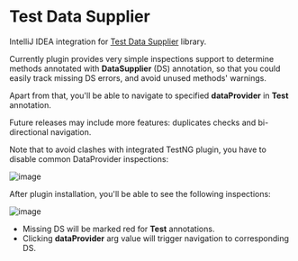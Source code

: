 # Test Data Supplier
IntelliJ IDEA integration for [Test Data Supplier](https://github.com/sskorol/test-data-supplier) library.

Currently plugin provides very simple inspections support to determine methods annotated with **DataSupplier** (DS) annotation, so that you could easily track missing DS errors, and avoid unused methods' warnings.

Apart from that, you'll be able to navigate to specified **dataProvider** in **Test** annotation.

Future releases may include more features: duplicates checks and bi-directional navigation.

Note that to avoid clashes with integrated TestNG plugin, you have to disable common DataProvider inspections:

![image](https://user-images.githubusercontent.com/6638780/28659256-80fc5222-72b7-11e7-83bf-896b205c0527.png)

After plugin installation, you'll be able to see the following inspections:

![image](https://user-images.githubusercontent.com/6638780/28659976-eaa2f79c-72b9-11e7-802a-17d34fbfdb98.png)

 - Missing DS will be marked red for **Test** annotations.
 - Clicking **dataProvider** arg value will trigger navigation to corresponding DS.
